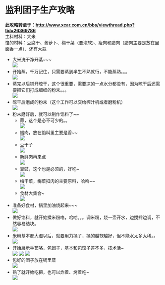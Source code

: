 # 监利团子生产攻略  
**此攻略转至于：http://www.xcar.com.cn/bbs/viewthread.php?tid=26369786**  
主料材料：大米  
馅的材料：豆腐干、酱萝卜、梅干菜（要泡软）、瘦肉和腊肉（腊肉主要是放在里面香一点）、还有大蒜  
- 大米洗干净开蒸~~~  
![](assets/05/01-1524637467000.png)
- 开始蒸，千万记住，只需要蒸到半生不熟就行，不能蒸熟。。。  
![](assets/05/01-1524637485000.png)
- 蒸完以后铺开晾干，这个很重要，需要凉的一点水分都没有，因为晾干后还需要把它们打成细细的粉末。。。  
![](assets/05/01-1524637502000.png)
- 晾干后磨成的粉末（这个工作可以交给榨汁机或者磨粉机）  
![](assets/05/01-1524637519000.png)
- 粉末磨好后，就可以制作馅料了~~  
  - 蒜，这个是必不可少的。。  
![](assets/05/01-1524637539000.png)
  - 腊肉，放在馅料里主要是香~~  
![](assets/05/01-1524637582000.png)
  - 豆干子  
![](assets/05/01-1524637599000.png) 
  - 新鲜肉再来点  
![](assets/05/01-1524637620000.png)
  - 豆豉，这个也是必须的，好吃~  
![](assets/05/01-1524637641000.png)
  - 梅干菜，梅菜扣肉的主要原料，哈哈~~  
![](assets/05/01-1524637661000.png)
  - 食材大集合~  
![](assets/05/01-1524637678000.png)
- 准备好食材，锅里加油烧起来~~~  
![](assets/05/01-1524637694000.png)
- 做好馅料，就开始揉米粉咯，哈哈。。。调米粉，烧一壶开水，边搅拌边调，不然容易结块。  
![](assets/05/01-1524637725000.png)
- 米粉基本都大湿以后，就要用力揉了，揉的越软越好，但不能水太多太稀。。 
![](assets/05/01-1524637744000.png)
- 开始展示手艺咯，包团子，基本和包饺子差不多，技术活~  
![](assets/05/01-1524637763000.png)
![](assets/05/01-1524637775000.png)
![](assets/05/01-1524637788000.png)
- 包好的团子放在锅里蒸  
![](assets/05/01-1524637810000.png)
- 熟了就开始吃把，也可以炸着、烤着吃~  
![](assets/05/01-1524637870000.png)